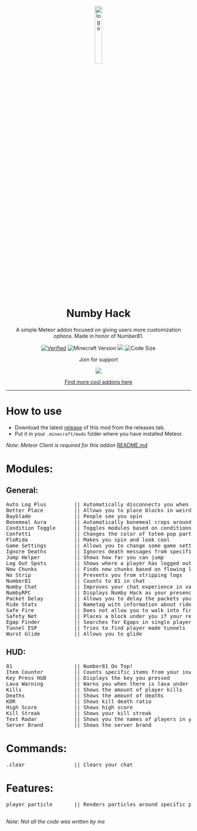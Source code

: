 <div align="center">
  <!-- Logo and Title -->
  <img src="https://raw.githubusercontent.com/cqb13/Numby-hack/main/src/main/resources/assets/numby-hack/textures/icon.png" alt="logo" width="20%"/>
  <h1>Numby Hack</h1>
  <p>A simple Meteor addon focused on giving users more customization options. Made in honor of Number81.</p>

  <!-- Fancy badges -->

<a href="https://anticope.pages.dev/addons/?addon=cqb13%2FNumby-hack"><img src="https://img.shields.io/badge/Verified-Yes!-green" alt="Verified"></a>
<img src="https://img.shields.io/badge/Minecraft%20Version-1.21.5-green" alt="Minecraft Version">
<img src="https://img.shields.io/github/downloads/cqb13/Numby-hack/total?color=green">
<img src="https://img.shields.io/github/languages/code-size/cqb13/Numby-hack?color=green" alt="Code Size">

<p>Join for support<p>
<a href="https://discord.gg/TtmQs7BzPJ"><img src="https://invidget.switchblade.xyz/TtmQs7BzPJ"></a>

[Find more cool addons here](https://meteor-addons.cqb13.dev/)

</div>

<hr />

# How to use

- Download the latest [release](/../../releases) of this mod from the releases tab.
- Put it in your `.minecraft/mods` folder where you have installed Meteor.

_Note: Meteor Client is required for this addon_
[README.md](README.md)

<h1>Modules:</h1>
<h2>General:</h2>
<pre>
Auto Log Plus         || Automatically disconnects you when a specific condition is met
Better Place          || Allows you to place blocks in weird ways
Bayblade              || People see you spin
Bonemeal Aura         || Automatically bonemeal crops around the player
Condition Toggle      || Toggles modules based on conditions
Confetti              || Changes the color of totem pop particles
FloRida               || Makes you spin and look cool
Game Settings         || Allows you to change some game settings
Ignore Deaths         || Ignores death messages from specific players
Jump Helper           || Shows how far you can jump
Log Out Spots         || Shows where a player has logged out
New Chunks            || Finds new chunks based on flowing liquids
No Strip              || Prevents you from stripping logs
Number81              || Counts to 81 in chat
Numby Chat            || Improves your chat experience in various ways
NumbyRPC              || Displays Numby Hack as your presence on Discord
Packet Delay          || Allows you to delay the packets you send to a servera
Ride Stats            || Nametag with information about rideable entities.
Safe Fire             || Does not allow you to walk into fire sources
Safety Net            || Places a block under you if your reach a set Y level
Egap Finder           || Searches for Egaps in single players and saves their location
Tunnel ESP            || Tries to find player made tunnels
Wurst Glide           || Allows you to glide
</pre>
<h2>HUD:</h2>
<pre>
81                    || Number81 On Top!
Item Counter          || Counts specific items from your inventory
Key Press HUD         || Displays the key you pressed
Lava Warning          || Warns you when there is lava under you
Kills                 || Shows the amount of player kills
Deaths                || Shows the amount of deaths
KDR                   || Shows kill death ratio
High Score            || Shows high score
Kill Streak           || Shows your kill streak
Text Radar            || Shows you the names of players in your render distance along with their stats
Server Brand          || Shows the server brand
</pre>
<h1>Commands:</h1>
<pre>
.clear                || Clears your chat
</pre>
<h1>Features:</h1>
<pre>
player particle       || Renders particles around specific players

</pre>

_Note: Not all the code was written by me_
